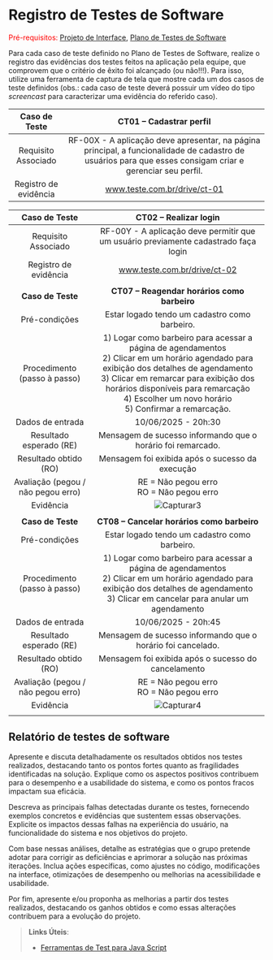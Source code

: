 # Registro de Testes de Software

<span style="color:red">Pré-requisitos: <a href="3-Projeto de Interface.md"> Projeto de Interface</a></span>, <a href="8-Plano de Testes de Software.md"> Plano de Testes de Software</a>

Para cada caso de teste definido no Plano de Testes de Software, realize o registro das evidências dos testes feitos na aplicação pela equipe, que comprovem que o critério de êxito foi alcançado (ou não!!!). Para isso, utilize uma ferramenta de captura de tela que mostre cada um dos casos de teste definidos (obs.: cada caso de teste deverá possuir um vídeo do tipo _screencast_ para caracterizar uma evidência do referido caso).

| **Caso de Teste** 	| **CT01 – Cadastrar perfil** 	|
|:---:	|:---:	|
|	Requisito Associado 	| RF-00X - A aplicação deve apresentar, na página principal, a funcionalidade de cadastro de usuários para que esses consigam criar e gerenciar seu perfil. |
|Registro de evidência | www.teste.com.br/drive/ct-01 |

| **Caso de Teste** 	| **CT02 – Realizar login** 	|
|:---:	|:---:	|
|	Requisito Associado 	| RF-00Y - A aplicação deve permitir que um usuário previamente cadastrado faça login |
|Registro de evidência | www.teste.com.br/drive/ct-02 |
|  	|  	|
| **Caso de Teste** 	| **CT07 – Reagendar horários como barbeiro** 	|
|Pré-condições | Estar logado tendo um cadastro como barbeiro. |
| Procedimento (passo à passo)	|  1) Logar como barbeiro para acessar a página de agendamentos <br> 2) Clicar em um horário agendado para exibição dos detalhes de agendamento <br> 3) Clicar em remarcar para exibição dos horários disponíveis para remarcação <br> 4) Escolher um novo horário <br> 5) Confirmar a remarcação.|
| Dados de entrada	| 10/06/2025 - 20h:30  |
|Resultado esperado (RE) | Mensagem de sucesso informando que o horário foi remarcado. |
| Resultado obtido (RO) 	| Mensagem foi exibida após o sucesso da execução 	|
| Avaliação (pegou / não pegou erro) 	| RE = Não pegou erro <br> RO = Não pegou erro 	|
| Evidência  	| ![Capturar3](https://github.com/user-attachments/assets/c8151c23-6229-448e-8922-ff5fdb0e90cc)|
|  	|  	|
| **Caso de Teste** 	| **CT08 – Cancelar horários como barbeiro**	|
|Pré-condições | Estar logado tendo um cadastro como barbeiro. |
| Procedimento (passo à passo)	|  1) Logar como barbeiro para acessar a página de agendamentos <br> 2) Clicar em um horário agendado para exibição dos detalhes de agendamento <br> 3) Clicar em cancelar para anular um agendamento|
| Dados de entrada	| 10/06/2025 - 20h:45   |
|Resultado esperado (RE) | Mensagem de sucesso informando que o horário foi cancelado. |
| Resultado obtido (RO) 	| Mensagem foi exibida após o sucesso do cancelamento 	|
| Avaliação (pegou / não pegou erro) 	| RE = Não pegou erro <br> RO = Não pegou erro 	|
| Evidência  	|![Capturar4](https://github.com/user-attachments/assets/45816f11-0cb5-4d3c-896a-8f4fe08cf396)|
|  	|  	|

## Relatório de testes de software

Apresente e discuta detalhadamente os resultados obtidos nos testes realizados, destacando tanto os pontos fortes quanto as fragilidades identificadas na solução. Explique como os aspectos positivos contribuem para o desempenho e a usabilidade do sistema, e como os pontos fracos impactam sua eficácia.

Descreva as principais falhas detectadas durante os testes, fornecendo exemplos concretos e evidências que sustentem essas observações. Explicite os impactos dessas falhas na experiência do usuário, na funcionalidade do sistema e nos objetivos do projeto.

Com base nessas análises, detalhe as estratégias que o grupo pretende adotar para corrigir as deficiências e aprimorar a solução nas próximas iterações. Inclua ações específicas, como ajustes no código, modificações na interface, otimizações de desempenho ou melhorias na acessibilidade e usabilidade.

Por fim, apresente e/ou proponha as melhorias a partir dos testes realizados, destacando os ganhos obtidos e como essas alterações contribuem para a evolução do projeto.

> **Links Úteis**:
> - [Ferramentas de Test para Java Script](https://geekflare.com/javascript-unit-testing/)

